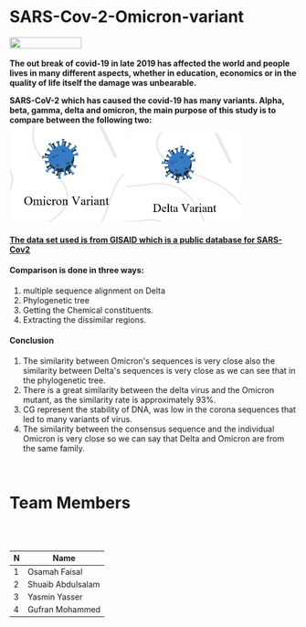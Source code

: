 # SARS-Cov-2-Omicron-variant


 <img src="https://www.paho.org/sites/default/files/styles/max_1500x1500/public/2020-02/coronavirus-creativeneko-shutterstock-com.jpg?itok=BdPiNMyz" width="50%" height="50%">

**The out break of covid-19 in late 2019 has affected the world and people lives in many different  aspects, whether in education, economics or in the quality of life itself the damage was unbearable.**



**SARS-CoV-2 which has caused the covid-19 has many variants. Alpha, beta, gamma, delta and omicron, the main purpose of this study is to compare between the following two:**
<br>
<img src="omicron.jpg" width="200"/> <img src=".deltajpg.jpg" width="200"/>

#### [The data set used is from GISAID which is a public database for SARS-Cov2](https://gisaid.org/)

#### Comparison is done in three ways:
1. multiple sequence alignment on Delta 
2. Phylogenetic tree
3. Getting the Chemical constituents.
4. Extracting the dissimilar regions.

#### Conclusion 

1. The similarity between Omicron's sequences is very close also the similarity between Delta's sequences is very close as we can see that in the phylogenetic tree.
2.  There is a great similarity between the delta virus and the Omicron mutant, as the similarity rate is approximately 93%.
3. CG represent the stability of DNA, was low in the corona sequences that led to many variants of virus.
4. The similarity between the consensus sequence and the individual Omicron is very close so we can say that Delta and Omicron are from the same family.


<br>

# Team Members
<br><br>


| N             | Name          |
| ------------- | ------------- |
| 1             | Osamah Faisal |
| 2             | Shuaib Abdulsalam  |
| 3             | Yasmin Yasser |
| 4             | Gufran Mohammed |









